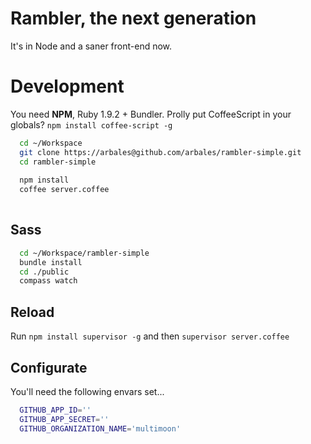 # Rambler, the next generation
It's in Node and a saner front-end now.

# Development
You need **NPM**, Ruby 1.9.2 + Bundler. Prolly put CoffeeScript in your globals? `npm install coffee-script -g`

```sh
  cd ~/Workspace
  git clone https://arbales@github.com/arbales/rambler-simple.git
  cd rambler-simple
  
  npm install
  coffee server.coffee         
  
```

## Sass
```sh
  cd ~/Workspace/rambler-simple
  bundle install
  cd ./public
  compass watch
```
       
## Reload
Run `npm install supervisor -g` and then `supervisor server.coffee`

## Configurate

You'll need the following envars set...

```sh
  GITHUB_APP_ID=''
  GITHUB_APP_SECRET=''
  GITHUB_ORGANIZATION_NAME='multimoon'
```